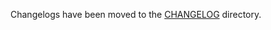 Changelogs have been moved to the [CHANGELOG](https://github.com/antrea-io/antrea/blob/v2.4.1/CHANGELOG) directory.
